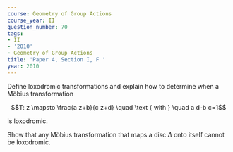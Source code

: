 ```yaml
---
course: Geometry of Group Actions
course_year: II
question_number: 70
tags:
- II
- '2010'
- Geometry of Group Actions
title: 'Paper 4, Section I, F '
year: 2010
---
```




Define loxodromic transformations and explain how to determine when a Möbius transformation

$$T: z \mapsto \frac{a z+b}{c z+d} \quad \text { with } \quad a d-b c=1$$

is loxodromic.

Show that any Möbius transformation that maps a disc $\Delta$ onto itself cannot be loxodromic.